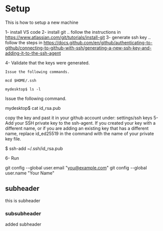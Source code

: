 # Setup

This is how to setup a new machine

1- install VS code
2- install git .. follow the instructions in https://www.atlassian.com/git/tutorials/install-git
3- generate ssh key .. follow the steps in https://docs.github.com/en/github/authenticating-to-github/connecting-to-github-with-ssh/generating-a-new-ssh-key-and-adding-it-to-the-ssh-agent

4- Validate that the keys were generated.

    Issue the following commands.

    mcd $HOME/.ssh
      
    mydesktop$ ls -l

Issue the following command.

mydesktop$ cat id_rsa.pub

copy the key and past it in your github account under: settings/ssh keys 
5- Add your SSH private key to the ssh-agent. If you created your key with a different name, or if you are adding an existing key that has a different name, replace id_ed25519 in the command with the name of your private key file.

$ ssh-add ~/.ssh/id_rsa.pub

6- Run

  git config --global user.email "you@example.com"
  git config --global user.name "Your Name"




## subheader
this is subheader

### subsubheader
added subheader
